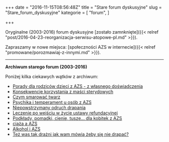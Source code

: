 +++
date = "2016-11-15T08:56:48Z"
title = "Stare forum dyskusyjne"
slug = "Stare_forum_dyskusyjne"
kategorie = [ "forum", ]

+++

Oryginalne (2003-2016) forum dyskusyjne
[zostało zamnknięte]({{< relref "post/2016-04-23-reorganizacja-serwisu-atopowe-pl.md" >}}).

Zapraszamy w nowe miejsca:
[społeczności AZS w internecie]({{< relref "promowane/porozmawiaj-z-innymi.md" >}}).

-----

**Archiwum starego forum (2003-2016)**

Poniżej kilka ciekawych wątków z archiwum:

*   [Porady dla rodziców dzieci z AZS - z własnego doświadczenia](http://www.atopowe.pl/forum/viewtopic.php?f=1&t=2285)
*   [Konsekwencje korzystania z maści sterydowych](http://www.atopowe.pl/forum/viewtopic.php?f=10&t=161)
*   [Czym smarować twarz](http://www.atopowe.pl/forum/viewtopic.php?f=10&t=462)
*   [Psychika i temperament u osób z AZS](http://www.atopowe.pl/forum/viewtopic.php?t=203)
*   [Niepowstrzymany odruch drapania](http://www.atopowe.pl/forum/viewtopic.php?t=477)
*   [Leczenie po wejściu w życie ustawy refundacyjnej](http://www.atopowe.pl/forum/viewtopic.php?f=10&t=6941)
*   [Podkłady, pomadki, cienie, tusze&hellip; dla kobitek z AZS](https://www.atopowe.pl/forum/viewtopic.php?f=3&t=490)
*   [ciąża a AZS](https://www.atopowe.pl/forum/viewtopic.php?f=3&t=4571)
*   [Alkohol i AZS](https://www.atopowe.pl/forum/viewtopic.php?f=3&t=1580)
*   [Też was tak drażni jak wam mówią żeby się nie drapać?](https://www.atopowe.pl/forum/viewtopic.php?f=14&t=166)

